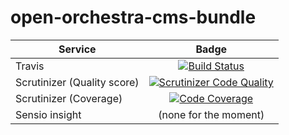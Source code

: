 open-orchestra-cms-bundle
=======================


| Service       | Badge         |
| ------------- |:-------------:|
| Travis | [![Build Status](https://magnum.travis-ci.com/open-orchestra/open-orchestra-cms-bundle.svg?token=jFMwikTSYoZgNjR86FGs&branch=master)](https://magnum.travis-ci.com/open-orchestra/open-orchestra-cms-bundle) |
| Scrutinizer (Quality score) | [![Scrutinizer Code Quality](https://scrutinizer-ci.com/g/open-orchestra/open-orchestra-cms-bundle/badges/quality-score.png?b=master)](https://scrutinizer-ci.com/g/open-orchestra/open-orchestra-cms-bundle/?branch=master) |
| Scrutinizer (Coverage) | [![Code Coverage](https://scrutinizer-ci.com/g/open-orchestra/open-orchestra-cms-bundle/badges/coverage.png?b=master)](https://scrutinizer-ci.com/g/open-orchestra/open-orchestra-cms-bundle/?branch=master) |
| Sensio insight | (none for the moment) |
